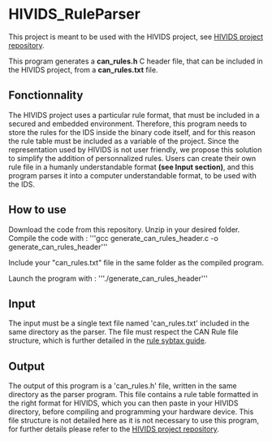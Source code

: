 # HIVIDS_RuleParser
This project is meant to be used with the HIVIDS project, see [HIVIDS project repository](https://github.com/BastienMtn/HIVIDS).

This program generates a **can_rules.h** C header file, that can be included in the HIVIDS project, from a **can_rules.txt** file.

## Fonctionnality
The HIVIDS project uses a particular rule format, that must be included in a secured and embedded environment. Therefore, this program needs to store the rules for the IDS inside the binary code itself, and for this reason the rule table must be included as a variable of the project.
Since the representation used by HIVIDS is not user friendly, we propose this solution to simplify the addition of personnalized rules. Users can create their own rule file in a humanly understandable format **(see Input section)**, and this program parses it into a computer understandable format, to be used with the IDS.

## How to use
Download the code from this repository.
Unzip in your desired folder.
Compile the code with :
'''gcc generate_can_rules_header.c -o generate_can_rules_header'''

Include your "can_rules.txt" file in the same folder as the compiled program.

Launch the program with : '''./generate_can_rules_header'''

## Input
The input must be a single text file named 'can_rules.txt' included in the same directory as the parser.
The file must respect the CAN Rule file structure, which is further detailed in the [rule sybtax guide](IDSCAN_RulesSyntax.md).

## Output
The output of this program is a 'can_rules.h' file, written in the same directory as the parser program.
This file contains a rule table formatted in the right format for HIVIDS, which you can then paste in your HIVIDS directory, before compiling and programming your hardware device.
This file structure is not detailed here as it is not necessary to use this program, for further details please refer to the [HIVIDS project repository](https://github.com/BastienMtn/HIVIDS).

